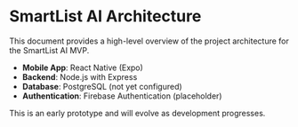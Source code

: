 # SmartList AI Architecture

This document provides a high-level overview of the project architecture for the SmartList AI MVP.

- **Mobile App**: React Native (Expo)
- **Backend**: Node.js with Express
- **Database**: PostgreSQL (not yet configured)
- **Authentication**: Firebase Authentication (placeholder)

This is an early prototype and will evolve as development progresses.
